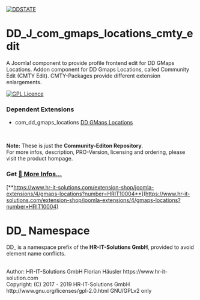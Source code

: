 [![DDSTATE](https://img.shields.io/badge/status-ALPHA-red.svg?style=flat)](https://img.shields.io/badge/status-ALPHA-red.svg?style=flat)

# DD_J_com_gmaps_locations_cmty_edit
A Joomla! component to provide profile frontend edit for DD GMaps Locations. Addon component for DD Gmaps Locations, called Community Edit (CMTY Edit). CMTY-Packages provide different extension enlargements.

[![GPL Licence](https://badges.frapsoft.com/os/gpl/gpl.png?v=102)](https://opensource.org/licenses/GPL-2.0/)

### Dependent Extensions
- com_dd_gmaps_locations [DD GMaps Locations](https://github.com/hr-it-solutions/DD_J_com_gmaps_locations)<br>
<br>

**Note:** These is just the **Community-Editon Repository**.<br>
For more infos, description, PRO-Version, licensing and ordering, please visit the product hompage.

### Get  [**🔗 More Infos...**](https://www.hr-it-solutions.com/extension-shop/joomla-extensions/4/gmaps-locations?number=HRIT10004)
[**https://www.hr-it-solutions.com/extension-shop/joomla-extensions/4/gmaps-locations?number=HRIT10004**](https://www.hr-it-solutions.com/extension-shop/joomla-extensions/4/gmaps-locations?number=HRIT10004)

# DD_ Namespace
DD_ is a namespace prefix of the **HR-IT-Solutions GmbH**, provided to avoid element name conflicts. 

<br>
Author: HR-IT-Solutions GmbH Florian Häusler https://www.hr-it-solution.com <br>
Copyright: (C) 2017 - 2019 HR-IT-Solutions GmbH <br>
http://www.gnu.org/licenses/gpl-2.0.html GNU/GPLv2 only
